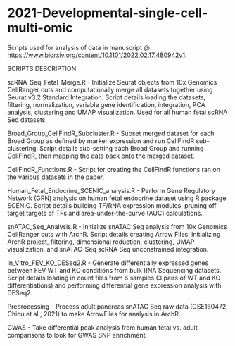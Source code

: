 # 2021-Developmental-single-cell-multi-omic

Scripts used for analysis of data in manuscript @ https://www.biorxiv.org/content/10.1101/2022.02.17.480942v1. 

SCRIPTS DESCRIPTION: 

scRNA_Seq_Fetal_Merge.R - Initialize Seurat objects from 10x Genomics CellRanger outs and computationally merge all datasets together using Seurat v3.2 Standard Integration. Script details loading the datasets, filtering, normalization, variable gene identification, integration, PCA analysis, clustering and UMAP visualization. Used for all human fetal scRNA Seq datasets. 

Broad_Group_CellFindR_Subcluster.R - Subset merged dataset for each Broad Group as defined by marker expression and run CellFindR sub-clustering. Script details sub-setting each Broad Group and running CellFindR, then mapping the data back onto the merged dataset.

CellFindR_Functions.R - Script for creating the CellFindR functions ran on the various datasets in the paper. 

Human_Fetal_Endocrine_SCENIC_analysis.R - Perform Gene Regulatory Network (GRN) analysis on human fetal endocrine dataset using R package SCENIC. Script details building TF/RNA expression modules, pruning off target targets of TFs and area-under-the-curve (AUC) calculations. 

snATAC_Seq_Analysis.R - Initialize snATAC Seq analysis from 10x Genomics CellRanger outs with ArchR. Script details creating Arrow Files, initializing ArchR project, filtering, dimensional reduction, clustering, UMAP visualization, and snATAC-Seq scRNA Seq unconstrained integration. 

In_Vitro_FEV_KO_DESeq2.R - Generate differentially expressed genes between FEV WT and KO conditions from bulk RNA Sequencing datasets. Script details loading in count files from 6 samples (3 pairs of WT and KO differentiations) and performing differential gene expression analysis with DESeq2. 

Preprocessing - Process adult pancreas snATAC Seq raw data (GSE160472, Chiou et al., 2021) to make ArrowFiles for analysis in ArchR. 

GWAS - Take differential peak analysis from human fetal vs. adult comparisons to look for GWAS SNP enrichment. 



